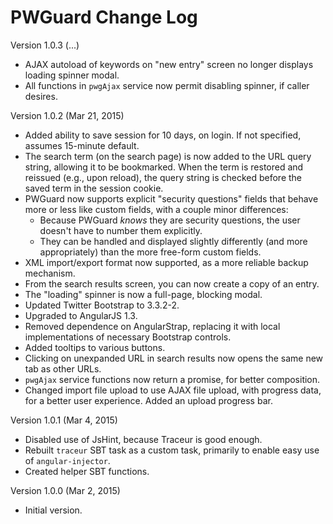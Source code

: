 # PWGuard Change Log

Version 1.0.3 (...)

* AJAX autoload of keywords on "new entry" screen no longer displays loading
  spinner modal.
* All functions in `pwgAjax` service now permit disabling spinner, if caller
  desires.

Version 1.0.2 (Mar 21, 2015)

* Added ability to save session for 10 days, on login. If not specified,
  assumes 15-minute default.
* The search term (on the search page) is now added to the URL query string,
  allowing it to be bookmarked. When the term is restored and reissued
  (e.g., upon reload), the query string is checked before the saved term
  in the session cookie.
* PWGuard now supports explicit "security questions" fields that behave more
  or less like custom fields, with a couple minor differences:
  - Because PWGuard _knows_ they are security questions, the user doesn't have
    to number them explicitly.
  - They can be handled and displayed slightly differently (and more
    appropriately) than the more free-form custom fields.
* XML import/export format now supported, as a more reliable backup mechanism.
* From the search results screen, you can now create a copy of an entry.
* The "loading" spinner is now a full-page, blocking modal.
* Updated Twitter Bootstrap to 3.3.2-2.
* Upgraded to AngularJS 1.3.
* Removed dependence on AngularStrap, replacing it with local implementations
  of necessary Bootstrap controls.
* Added tooltips to various buttons.
* Clicking on unexpanded URL in search results now opens the same new tab
  as other URLs.
* `pwgAjax` service functions now return a promise, for better composition.
* Changed import file upload to use AJAX file upload, with progress data,
  for a better user experience. Added an upload progress bar.

Version 1.0.1 (Mar 4, 2015)

* Disabled use of JsHint, because Traceur is good enough.
* Rebuilt `traceur` SBT task as a custom task, primarily to enable easy use
  of `angular-injector`.
* Created helper SBT functions.

Version 1.0.0 (Mar 2, 2015)

* Initial version.

